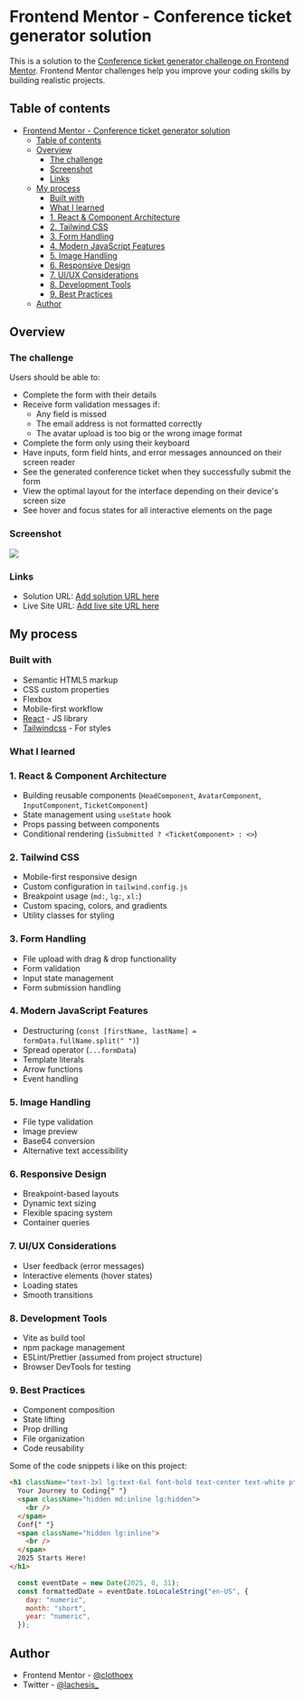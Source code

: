 # Frontend Mentor - Conference ticket generator solution

This is a solution to the [Conference ticket generator challenge on Frontend Mentor](https://www.frontendmentor.io/challenges/conference-ticket-generator-oq5gFIU12w). Frontend Mentor challenges help you improve your coding skills by building realistic projects. 

## Table of contents

- [Frontend Mentor - Conference ticket generator solution](#frontend-mentor---conference-ticket-generator-solution)
  - [Table of contents](#table-of-contents)
  - [Overview](#overview)
    - [The challenge](#the-challenge)
    - [Screenshot](#screenshot)
    - [Links](#links)
  - [My process](#my-process)
    - [Built with](#built-with)
    - [What I learned](#what-i-learned)
    - [1. React \& Component Architecture](#1-react--component-architecture)
    - [2. Tailwind CSS](#2-tailwind-css)
    - [3. Form Handling](#3-form-handling)
    - [4. Modern JavaScript Features](#4-modern-javascript-features)
    - [5. Image Handling](#5-image-handling)
    - [6. Responsive Design](#6-responsive-design)
    - [7. UI/UX Considerations](#7-uiux-considerations)
    - [8. Development Tools](#8-development-tools)
    - [9. Best Practices](#9-best-practices)
  - [Author](#author)


## Overview

### The challenge

Users should be able to:

- Complete the form with their details
- Receive form validation messages if:
  - Any field is missed
  - The email address is not formatted correctly
  - The avatar upload is too big or the wrong image format
- Complete the form only using their keyboard
- Have inputs, form field hints, and error messages announced on their screen reader
- See the generated conference ticket when they successfully submit the form
- View the optimal layout for the interface depending on their device's screen size
- See hover and focus states for all interactive elements on the page

### Screenshot

![](/conference-ticket-generator/src/assets/images/screenshot.jpg)

### Links

- Solution URL: [Add solution URL here](https://your-solution-url.com)
- Live Site URL: [Add live site URL here](https://your-live-site-url.com)

## My process

### Built with

- Semantic HTML5 markup
- CSS custom properties
- Flexbox
- Mobile-first workflow
- [React](https://reactjs.org/) - JS library
- [Tailwindcss](https://tailwindcss.com/) - For styles

### What I learned


### 1. React & Component Architecture

-   Building reusable components (`HeadComponent`,  `AvatarComponent`,  `InputComponent`,  `TicketComponent`)
-   State management using  `useState`  hook
-   Props passing between components
-   Conditional rendering (`isSubmitted ? <TicketComponent> : <>`)

### 2. Tailwind CSS

-   Mobile-first responsive design
-   Custom configuration in  `tailwind.config.js`
-   Breakpoint usage (`md:`,  `lg:`,  `xl:`)
-   Custom spacing, colors, and gradients
-   Utility classes for styling

### 3. Form Handling

-   File upload with drag & drop functionality
-   Form validation
-   Input state management
-   Form submission handling

### 4. Modern JavaScript Features

-   Destructuring (`const [firstName, lastName] = formData.fullName.split(" ")`)
-   Spread operator (`...formData`)
-   Template literals
-   Arrow functions
-   Event handling

### 5. Image Handling

-   File type validation
-   Image preview
-   Base64 conversion
-   Alternative text accessibility

### 6. Responsive Design

-   Breakpoint-based layouts
-   Dynamic text sizing
-   Flexible spacing system
-   Container queries

### 7. UI/UX Considerations

-   User feedback (error messages)
-   Interactive elements (hover states)
-   Loading states
-   Smooth transitions

### 8. Development Tools

-   Vite as build tool
-   npm package management
-   ESLint/Prettier (assumed from project structure)
-   Browser DevTools for testing

### 9. Best Practices

-   Component composition
-   State lifting
-   Prop drilling
-   File organization
-   Code reusability

Some of the code snippets i like on this project:

```html
<h1 className="text-3xl lg:text-6xl font-bold text-center text-white pt-12">
  Your Journey to Coding{" "}
  <span className="hidden md:inline lg:hidden">
    <br />
  </span>
  Conf{" "}
  <span className="hidden lg:inline">
    <br />
  </span>
  2025 Starts Here!
</h1>
```

```js
  const eventDate = new Date(2025, 0, 31);
  const formattedDate = eventDate.toLocaleString("en-US", {
    day: "numeric",
    month: "short",
    year: "numeric",
  });
```

## Author

- Frontend Mentor - [@clothoex](https://www.frontendmentor.io/profile/Clotho-ex)
- Twitter - [@lachesis_](https://x.com/lachesis_)